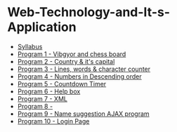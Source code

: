 # Web-Technology-and-It-s-Application

- [Syllabus](https://github.com/g-gourav-r/webdevlab/blob/main/Web%20Technologies%20Laboratory%20Syllabus.pdf)
- [Program 1 - Vibgyor and chess board](https://github.com/g-gourav-r/webdevlab/tree/main/Program_1)
- [Program 2 - Country & it's capital](https://github.com/g-gourav-r/webdevlab/tree/main/Program_2)
- [Program 3 - Lines, words & character counter](https://github.com/g-gourav-r/webdevlab/tree/main/Program_3)
- [Program 4 - Numbers in Descending order](https://github.com/g-gourav-r/webdevlab/blob/main/Program_4/sort.html)
- [Program 5 - Countdown Timer](https://github.com/g-gourav-r/webdevlab/blob/main/Program_5/Countdown_timer.html)
- [Program 6 - Help box]()
- [Program 7 - XML]()
- [Program 8 - ]()
- [Program 9 - Name suggestion AJAX program]()
- [Program 10 - Login Page]()
